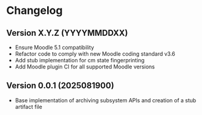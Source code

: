 # Changelog

## Version X.Y.Z (YYYYMMDDXX)

- Ensure Moodle 5.1 compatibility
- Refactor code to comply with new Moodle coding standard v3.6
- Add stub implementation for cm state fingerprinting
- Add Moodle plugin CI for all supported Moodle versions


## Version 0.0.1 (2025081900)

- Base implementation of archiving subsystem APIs and creation of a stub artifact file
